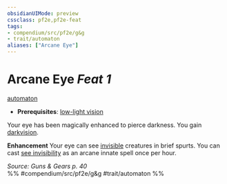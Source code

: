 ```yaml
---
obsidianUIMode: preview
cssclass: pf2e,pf2e-feat
tags:
- compendium/src/pf2e/g&g
- trait/automaton
aliases: ["Arcane Eye"]
---
```

# Arcane Eye  *Feat 1*  
[automaton](rules/traits/automaton-g-g.md "Automaton Ancestry & Heritage Trait")  

- **Prerequisites**: [low-light vision](rules/abilities/low-light-vision.md)

Your eye has been magically enhanced to pierce darkness. You gain [darkvision](rules/abilities/darkvision.md).

**Enhancement** Your eye can see [invisible](rules/conditions.md#Invisible) creatures in brief spurts. You can cast [see invisibility](compendium/spells/see-invisibility.md) as an arcane innate spell once per hour.

*Source: Guns & Gears p. 40*  
%% #compendium/src/pf2e/g&g #trait/automaton %%